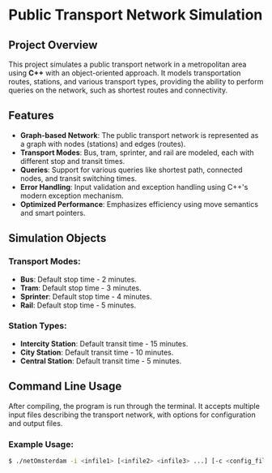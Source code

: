 # Public Transport Network Simulation 

## Project Overview

This project simulates a public transport network in a metropolitan area using **C++** with an object-oriented approach. It models transportation routes, stations, and various transport types, providing the ability to perform queries on the network, such as shortest routes and connectivity.

## Features

- **Graph-based Network**: The public transport network is represented as a graph with nodes (stations) and edges (routes).
- **Transport Modes**: Bus, tram, sprinter, and rail are modeled, each with different stop and transit times.
- **Queries**: Support for various queries like shortest path, connected nodes, and transit switching times.
- **Error Handling**: Input validation and exception handling using C++'s modern exception mechanism.
- **Optimized Performance**: Emphasizes efficiency using move semantics and smart pointers.

## Simulation Objects

### Transport Modes:
- **Bus**: Default stop time - 2 minutes.
- **Tram**: Default stop time - 3 minutes.
- **Sprinter**: Default stop time - 4 minutes.
- **Rail**: Default stop time - 5 minutes.

### Station Types:
- **Intercity Station**: Default transit time - 15 minutes.
- **City Station**: Default transit time - 10 minutes.
- **Central Station**: Default transit time - 5 minutes.

## Command Line Usage

After compiling, the program is run through the terminal. It accepts multiple input files describing the transport network, with options for configuration and output files.

### Example Usage:
```bash
$ ./netOmsterdam -i <infile1> [<infile2> <infile3> ...] [-c <config_file>] [-o <outfile>]

